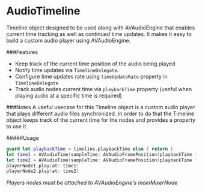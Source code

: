 # AudioTimeline
Timeline object designed to be used along with AVAudioEngine that enables current time tracking as well as continued time updates.
It makes it easy to build a custom audio player using AVAudioEngine.

###Features
- Keep track of the current time position of the audio being played
- Notify time updates via `TimelineDelegate`.
- Configure time updates rate using `timeUpdateRate` property in `TimelineDelegate`
- Track audio nodes current time via `playbackTime` property (useful when playing audio at a specific time is required)

###Notes
A useful usecase for this Timeline object is a custom audio player that plays different audio files synchronized. In order to do that the Timeline object keeps track of the current time for the nodes and provides a property to use it

#####Usage

```swift
guard let playbackTime = timeline.playbackTime else { return }
let time1 = AVAudioTime(sampleTime: AVAudioFramePosition(playbackTime * audio1SampleRate), atRate: audio1SampleRate)
let time2 = AVAudioTime(sampleTime: AVAudioFramePosition(playbackTime * audio2SampleRate), atRate: audio2SampleRate)
playerNode1.play(at: time1)
playerNode2.play(at: time2)
```
*Players nodes must be attached to AVAudioEngine's mainMixerNode*

